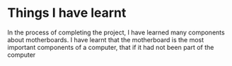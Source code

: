# Things I have learnt
In the process of completing the project, I have learned many components about motherboards. I have learnt that the motherboard is the most
important components of a computer, that if it had not been part of the computer 
